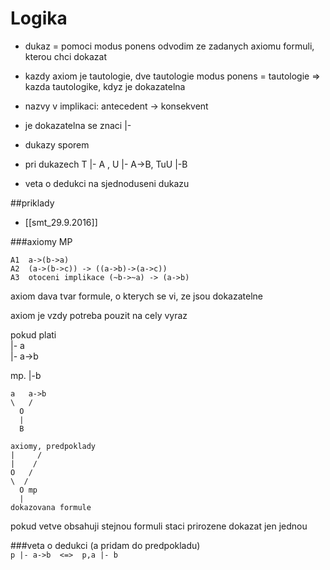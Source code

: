 # Logika

* dukaz = pomoci modus ponens odvodim ze zadanych axiomu formuli, kterou chci dokazat

* kazdy axiom je tautologie, dve tautologie modus ponens = tautologie => kazda tautologike, kdyz je dokazatelna

* nazvy v implikaci:  antecedent -> konsekvent

* je dokazatelna se znaci |-

* dukazy sporem

* pri dukazech T |- A , U |- A->B, TuU |-B

* veta o dedukci na sjednoduseni dukazu 

##priklady
* [[smt_29.9.2016]] 

###axiomy MP
```
A1  a->(b->a)
A2  (a->(b->c)) -> ((a->b)->(a->c))  
A3  otoceni implikace (~b->~a) -> (a->b)
```
axiom dava tvar formule, o kterych se vi, ze jsou dokazatelne

axiom je vzdy potreba pouzit na cely vyraz


pokud plati  <br />
|- a         <br /> 
|- a->b

mp. |-b

```
a   a->b 
\   /
  O
  |
  B
```  

```
axiomy, predpoklady
|     /
|    /
O   / 
\  /
  O mp
  |                               
dokazovana formule
```

pokud vetve obsahuji stejnou formuli staci prirozene dokazat jen jednou

###veta o dedukci
(a pridam do predpokladu) <br />
`p |- a->b  <=>  p,a |- b`



